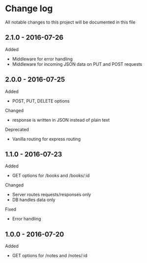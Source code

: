 # Change log
All notable changes to this project will be documented in this file

## 2.1.0 - 2016-07-26
Added
- Middleware for error handling
- Middleware for incoming JSON data on PUT and POST requests

## 2.0.0 - 2016-07-25
Added
- POST, PUT, DELETE options

Changed
- response is written in JSON instead of plain text

Deprecated
- Vanilla routing for express routing

## 1.1.0 - 2016-07-23
Added
- GET options for /books and /books/:id

Changed
- Server routes requests/responses only
- DB handles data only

Fixed
- Error handling


## 1.0.0 - 2016-07-20
Added
- GET options for /notes and /notes/:id
